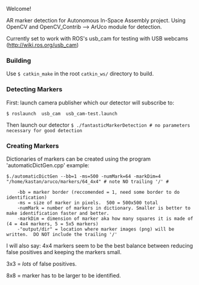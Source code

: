 Welcome!

AR marker detection for Autonomous In-Space Assembly project. Using OpenCV and OpenCV_Contrib --> ArUco module for detection.

Currently set to work with ROS's usb_cam for testing with USB webcams (http://wiki.ros.org/usb_cam) 

### Building
Use `$ catkin_make` in the root `catkin_ws/` directory to build.

### Detecting Markers 

First: launch camera publisher which our detector will subscribe to:

`$ roslaunch  usb_cam  usb_cam-test.launch`

Then launch our detector
`$ ./fantasticMarkerDetection # no parameters necessary for good detection`

### Creating Markers 
Dictionaries of markers can be created using the program 'automaticDictGen.cpp'
example: 

`$./automaticDictGen --bb=1 -ms=500 -numMark=64 -markDim=4 "/home/kastan/aruco/markers/64_4x4" # note NO trailing '/' #`

```
    -bb = marker border (reccomended = 1, need some border to do identification)
    -ms = size of marker in pixels.  500 = 500x500 total
    -numMark = number of markers in dictionary. Smaller is better to make identification faster and better.
    -markDim = dimension of marker aka how many squares it is made of (4 = 4x4 markers, 5 = 5x5 markers)
    -"output/dir" = location where marker images (png) will be written.  DO NOT include the trailing '/'
```
I will also say: 4x4 markers seem to be the best balance between reducing false positives and keeping the markers small.

3x3 = *lots* of false positives.

8x8 = marker has to be larger to be identified.

